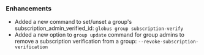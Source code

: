<!--
A new scriv changelog fragment.

Uncomment the section or sections which match your change. Use "Other" for all
changes which do not match a different section.

Fill in one or more bullet points with details of your change.

Make sure you add the new file in `changelog.d/` to your pull request!
-->

<!--
### Bugfixes

* A bullet item for the Bugfixes category.

-->

### Enhancements

* Added a new command to set/unset a group's subscription_admin_verified_id: `globus group subscription-verify`
* Added a new option to `group update` command for group admins to remove a subscription verification from a group: `--revoke-subscription-verification`


<!--
### Other

* A bullet item for the Other category.

-->

